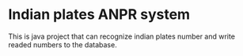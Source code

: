 # Indian plates ANPR system
This is java project that can recognize indian plates number and write readed numbers to the database. 
